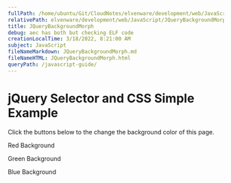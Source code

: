 ```yaml
---
fullPath: /home/ubuntu/Git/CloudNotes/elvenware/development/web/JavaScript/JQueryBackgroundMorph.md
relativePath: elvenware/development/web/JavaScript/JQueryBackgroundMorph.md
title: JQueryBackgroundMorph
debug: aec has both but checking ELF code
creationLocalTime: 3/18/2022, 8:21:00 AM
subject: JavaScript
fileNameMarkdown: JQueryBackgroundMorph.md
fileNameHTML: JQueryBackgroundMorph.html
queryPath: /javascript-guide/
---
```


<!-- toc -->
<!-- tocstop -->

jQuery Selector and CSS Simple Example
======================================

Click the buttons below to the change the background color of this page.

Red Background

Green Background

Blue Background
